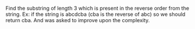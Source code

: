 Find the substring of length 3 which is present in the reverse order from the string.
Ex: if the string is abcdcba (cba is the reverse of abc) so we should return cba.
And was asked to improve upon the complexity.
